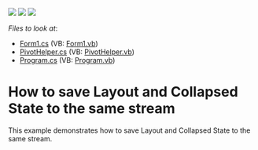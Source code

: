 <!-- default badges list -->
![](https://img.shields.io/endpoint?url=https://codecentral.devexpress.com/api/v1/VersionRange/128579690/13.1.4%2B)
[![](https://img.shields.io/badge/Open_in_DevExpress_Support_Center-FF7200?style=flat-square&logo=DevExpress&logoColor=white)](https://supportcenter.devexpress.com/ticket/details/E2404)
[![](https://img.shields.io/badge/📖_How_to_use_DevExpress_Examples-e9f6fc?style=flat-square)](https://docs.devexpress.com/GeneralInformation/403183)
<!-- default badges end -->
<!-- default file list -->
*Files to look at*:

* [Form1.cs](./CS/WindowsApplication53/Form1.cs) (VB: [Form1.vb](./VB/WindowsApplication53/Form1.vb))
* [PivotHelper.cs](./CS/WindowsApplication53/PivotHelper.cs) (VB: [PivotHelper.vb](./VB/WindowsApplication53/PivotHelper.vb))
* [Program.cs](./CS/WindowsApplication53/Program.cs) (VB: [Program.vb](./VB/WindowsApplication53/Program.vb))
<!-- default file list end -->
# How to save Layout and Collapsed State to the same stream


<p>This example demonstrates how to save Layout and Collapsed State to the same stream.</p>

<br/>


